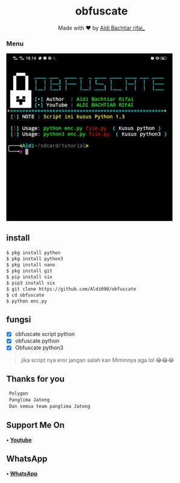 <h1 align="center">
  obfuscate
</h1>
</div>
<p align="center">
  Made with ❤️ by <a href="https://github.com/Aldi098">Aldi Bachtiar rifai_</a>
</p>
<p align="center">
 
### Menu
 <img src="https://github.com/Aldi098/obfuscate/blob/main/IMG_20211106_181508.jpg" width="440" title="Menu" alt="Menu">
</p>

## install
```python3
$ pkg install python
$ pkg install python3
$ pkg install nano
$ pkg install git
$ pip install six
$ pip3 install six
$ git clone https://github.com/Aldi098/obfuscate
$ cd obfuscate
$ python enc.py

```

## fungsi
- [x] obfuscate script python
- [x] obfuscate python
- [x] Obfuscate python3

> jika script nya eror jangan salah kan Miminnya aga lol 😂😂😂

## Thanks for you
```php
 Polygon
 Panglima Jateng
 Dan semua team panglima Jateng
```
## Support Me On
<b>• [Youtube](https://youtube.com/channel/UC7ygjAbDjuiN76PqOlJm40A)</b>
</br>
## WhatsApp
<b>• [WhatsApp](https://api.whatsapp.com/send?phone=+62852-9500-4078&text=Assalamualaikum)</b>
<br>
